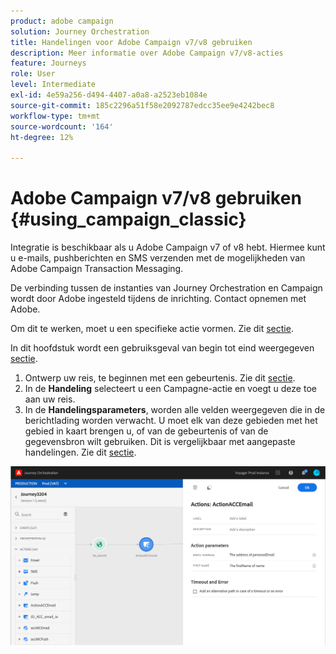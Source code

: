 ```yaml
---
product: adobe campaign
solution: Journey Orchestration
title: Handelingen voor Adobe Campaign v7/v8 gebruiken
description: Meer informatie over Adobe Campaign v7/v8-acties
feature: Journeys
role: User
level: Intermediate
exl-id: 4e59a256-d494-4407-a0a8-a2523eb1084e
source-git-commit: 185c2296a51f58e2092787edcc35ee9e4242bec8
workflow-type: tm+mt
source-wordcount: '164'
ht-degree: 12%

---
```


# Adobe Campaign v7/v8 gebruiken {#using_campaign_classic}

Integratie is beschikbaar als u Adobe Campaign v7 of v8 hebt. Hiermee kunt u e-mails, pushberichten en SMS verzenden met de mogelijkheden van Adobe Campaign Transaction Messaging.

De verbinding tussen de instanties van Journey Orchestration en Campaign wordt door Adobe ingesteld tijdens de inrichting. Contact opnemen met Adobe.

Om dit te werken, moet u een specifieke actie vormen. Zie dit [sectie](../action/acc-action.md).

In dit hoofdstuk wordt een gebruiksgeval van begin tot eind weergegeven [sectie](../usecase/campaign-classic-use-case.md).

1. Ontwerp uw reis, te beginnen met een gebeurtenis. Zie dit [sectie](../building-journeys/journey.md).
1. In de **Handeling** selecteert u een Campagne-actie en voegt u deze toe aan uw reis.
1. In de **Handelingsparameters**, worden alle velden weergegeven die in de berichtlading worden verwacht. U moet elk van deze gebieden met het gebied in kaart brengen u, of van de gebeurtenis of van de gegevensbron wilt gebruiken. Dit is vergelijkbaar met aangepaste handelingen. Zie dit [sectie](../building-journeys/using-custom-actions.md).

![](../assets/accintegration2.png)
